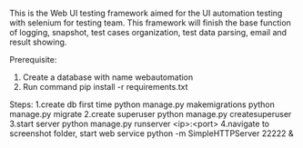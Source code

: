This is the Web UI testing framework aimed for the UI automation testing with selenium for testing team. This framework will finish the base function of logging, snapshot, test cases organization, test data parsing, email and result showing.

Prerequisite:
1. Create a database with name webautomation
2. Run command pip install -r requirements.txt 


Steps:
1.create db first time
python manage.py makemigrations
python manage.py migrate
2.create superuser
python manage.py createsuperuser
3.start server
python manage.py runserver \<ip\>:\<port\>
4.navigate to screenshot folder, start web service
python -m SimpleHTTPServer 22222 &
